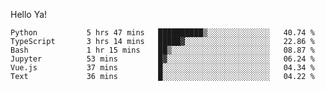 Hello Ya!

<!--START_SECTION:waka-->

```text
Python           5 hrs 47 mins   ██████████▒░░░░░░░░░░░░░░   40.74 %
TypeScript       3 hrs 14 mins   █████▓░░░░░░░░░░░░░░░░░░░   22.86 %
Bash             1 hr 15 mins    ██▒░░░░░░░░░░░░░░░░░░░░░░   08.87 %
Jupyter          53 mins         █▓░░░░░░░░░░░░░░░░░░░░░░░   06.24 %
Vue.js           37 mins         █░░░░░░░░░░░░░░░░░░░░░░░░   04.34 %
Text             36 mins         █░░░░░░░░░░░░░░░░░░░░░░░░   04.22 %
```

<!--END_SECTION:waka-->
